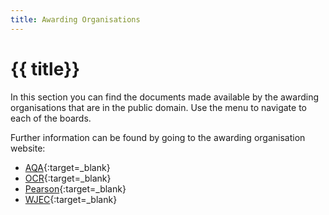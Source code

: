 ```yaml
---
title: Awarding Organisations
---
```


# {{ title}}

In this section you can find the documents made available by the awarding organisations that are in the public domain.  Use the menu to navigate to each of the boards.

Further information can be found by going to the awarding organisation website:

- [AQA](https://www.aqa.org.uk/subjects/computer-science-and-it/gcse/computer-science-8525){:target=_blank}
- [OCR](https://www.ocr.org.uk/qualifications/gcse/computer-science-j277-from-2020/){:target=_blank}
- [Pearson](https://qualifications.pearson.com/en/qualifications/edexcel-gcses/computer-science-2020.html){:target=_blank}
- [WJEC](https://www.wjec.co.uk/qualifications/computer-science-gcse#tab_keydocuments){:target=_blank}